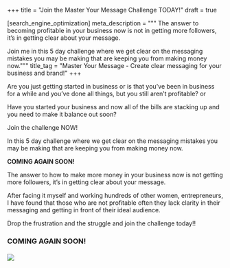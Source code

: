 +++
title = "Join the Master Your Message Challenge TODAY!"
draft = true

[search_engine_optimization]
meta_description = """
The answer to becoming profitable in your business now is not in getting more followers, it’s in getting clear about your message. 

Join me in this 5 day challenge where we get clear on the messaging mistakes you may be making that are keeping you from making money now."""
title_tag = "Master Your Message - Create clear messaging for your business and brand!"
+++

Are you just getting started in business or is that you've been in business for a while and you’ve done all things, but you still aren’t profitable? or

Have you started your business and now all of the bills are stacking up and you need to make it balance out soon?

Join the challenge NOW\!

In this 5 day challenge where we get clear on the messaging mistakes you may be making that are keeping you from making money now.

**COMING AGAIN SOON\!**

The answer to how to make more money in your business now is not getting more followers, it’s in getting clear about your message.

After facing it myself and working hundreds of other women, entrepreneurs, I have found that those who are not profitable often they lack clarity in their messaging and getting in front of their ideal audience.

Drop the frustration and the struggle and join the challenge today\!\!

### **COMING AGAIN SOON\!**

###### **![](/uploads/digital-marketing-seek-cover-image.png)**
